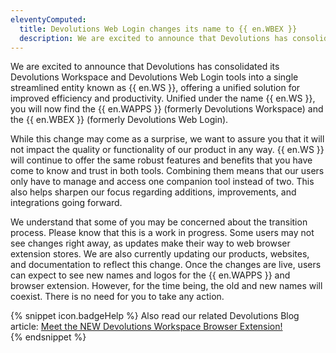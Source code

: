 ```yaml
---
eleventyComputed:
  title: Devolutions Web Login changes its name to {{ en.WBEX }}
  description: We are excited to announce that Devolutions has consolidated its Devolutions Workspace and Devolutions Web Login tools into a single streamlined entity known as {{ en.WS }}, offering a unified solution for improved efficiency and productivity.
---
```

We are excited to announce that Devolutions has consolidated its Devolutions Workspace and Devolutions Web Login tools into a single streamlined entity known as {{ en.WS }}, offering a unified solution for improved efficiency and productivity. Unified under the name {{ en.WS }}, you will now find the {{ en.WAPPS }} (formerly Devolutions Workspace) and the {{ en.WBEX }} (formerly Devolutions Web Login).  

While this change may come as a surprise, we want to assure you that it will not impact the quality or functionality of our product in any way. {{ en.WS }} will continue to offer the same robust features and benefits that you have come to know and trust in both tools. Combining them means that our users only have to manage and access one companion tool instead of two. This also helps sharpen our focus regarding additions, improvements, and integrations going forward.

We understand that some of you may be concerned about the transition process. Please know that this is a work in progress. Some users may not see changes right away, as updates make their way to web browser extension stores. We are also currently updating our products, websites, and documentation to reflect this change. Once the changes are live, users can expect to see new names and logos for the {{ en.WAPPS }} and browser extension. However, for the time being, the old and new names will coexist. There is no need for you to take any action.  

{% snippet icon.badgeHelp %}
Also read our related Devolutions Blog article: [Meet the NEW Devolutions Workspace Browser Extension!](https://blog.devolutions.net/2023/11/meet-the-new-devolutions-workspace-browser-extension/)  
{% endsnippet %}
